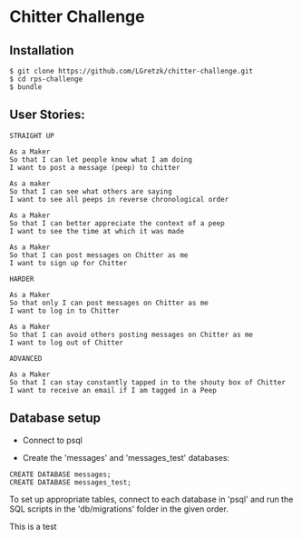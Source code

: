 Chitter Challenge
===========

Installation
----

```
$ git clone https://github.com/LGretzk/chitter-challenge.git
$ cd rps-challenge
$ bundle
```

User Stories:
-------

```
STRAIGHT UP

As a Maker
So that I can let people know what I am doing  
I want to post a message (peep) to chitter

As a maker
So that I can see what others are saying  
I want to see all peeps in reverse chronological order

As a Maker
So that I can better appreciate the context of a peep
I want to see the time at which it was made

As a Maker
So that I can post messages on Chitter as me
I want to sign up for Chitter

HARDER

As a Maker
So that only I can post messages on Chitter as me
I want to log in to Chitter

As a Maker
So that I can avoid others posting messages on Chitter as me
I want to log out of Chitter

ADVANCED

As a Maker
So that I can stay constantly tapped in to the shouty box of Chitter
I want to receive an email if I am tagged in a Peep
```

Database setup
-------

* Connect to psql

* Create the 'messages' and 'messages_test' databases:

```
CREATE DATABASE messages;
CREATE DATABASE messages_test;
```

To set up appropriate tables, connect to each database in 'psql' and run the SQL scripts in the 'db/migrations' folder in the given order.


This is a test